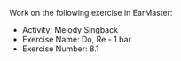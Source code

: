 Work on the following exercise in EarMaster:
- Activity: Melody Singback
- Exercise Name: Do, Re - 1 bar
- Exercise Number: 8.1
